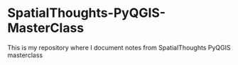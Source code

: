 # SpatialThoughts-PyQGIS-MasterClass
 This is my repository where I document notes from SpatialThoughts PyQGIS masterclass 

